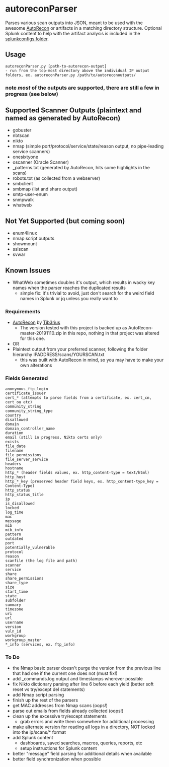 # autoreconParser
Parses various scan outputs into JSON, meant to be used with the awesome [AutoRecon](https://github.com/Tib3rius/AutoRecon) or artifacts in a matching directory structure.  Optional Splunk content to help with the artifact analysis is included in the [splunkconfigs folder](https://github.com/bonifield/autoreconParser/tree/master/splunkconfigs).

## Usage
```
autoreconParser.py [path-to-autorecon-output]
- run from the top-most directory above the individual IP output folders, ex. autoreconParser.py /path/to/autoreconoutputs/
```

### note *most* of the outputs are supported, there are still a few in progress (see below)
## Supported Scanner Outputs (plaintext and named as generated by AutoRecon)
- gobuster
- nbtscan
- nikto
- nmap (simple port/protocol/service/state/reason output, no pipe-leading service scanners)
- onesixtyone
- oscanner (Oracle Scanner)
- _patterns.txt (generated by AutoRecon, hits some highlights in the scans)
- robots.txt (as collected from a webserver)
- smbclient
- smbmap (list and share output)
- smtp-user-enum
- snmpwalk
- whatweb

## Not Yet Supported (but coming soon)
- enum4linux
- nmap script outputs
- showmount
- sslscan
- svwar

## Known Issues
- WhatWeb sometimes doubles it's output, which results in wacky key names when the parser reaches the duplicated results
	- simple fix:  it's trivial to avoid, just don't search for the weird field names in Splunk or jq unless you really want to

### Requirements
- [AutoRecon](https://github.com/Tib3rius/AutoRecon) by [Tib3rius](https://github.com/Tib3rius/)
  - The version tested with this project is backed up as AutoRecon-master-20191110.zip in this repo, nothing in that project was altered for this one.
- OR
- Plaintext output from your preferred scanner, following the folder hierarchy IPADDRESS/scans/YOURSCAN.txt
	- this was built with AutoRecon in mind, so you may have to make your own alterations

### Fields Generated
```
anonymous_ftp_login
certificate_issuer
cert_* (attempts to parse fields from a certificate, ex. cert_cn, cert_ou etc)
community_string
community_string_type
country
disallowed
domain
domain_controller_name
duration
email (still in progress, Nikto certs only)
exists
file_date
filename
file_permissions
file_server_service
headers
hostname
http_* (header fields values, ex. http_content-type = text/html)
http_host
http_*_key (preserved header field keys, ex. http_content-type_key = Content-Type)
http_status
http_status_title
ip
is_disallowed
locked
log_time
mac
message
mib
mib_info
pattern
outdated
port
potentially_vulnerable
protocol
reason
scanfile (the log file and path)
scanner
service
share
share_permissions
share_type
size
start_time
state
subfolder
summary
timezone
uri
url
username
version
vuln_id
workgroup
workgroup_master
*_info (services, ex. ftp_info)
```

### To Do
- the Nmap basic parser doesn't purge the version from the previous line that had one if the current one does not (must fix!)
- add _commands.log output and timestamps wherever possible
- fix Nikto dictionary parsing after line 6 before each yield (better soft reset vs try/except del statements)
- add Nmap script parsing
- finish up the rest of the parsers
- get MAC addresses from Nmap scans (oops!)
- parse out emails from fields already collected (oops!)
- clean up the excessive try/except statements
	- grab errors and write them somewhere for additional processing
- make alternate version for reading all logs in a directory, NOT locked into the ip/scans/* format
- add Splunk content
	- dashboards, saved searches, macros, queries, reports, etc
	- setup instructions for Splunk content
- better "message" field parsing for additional details when available
- better field synchronization when possible
